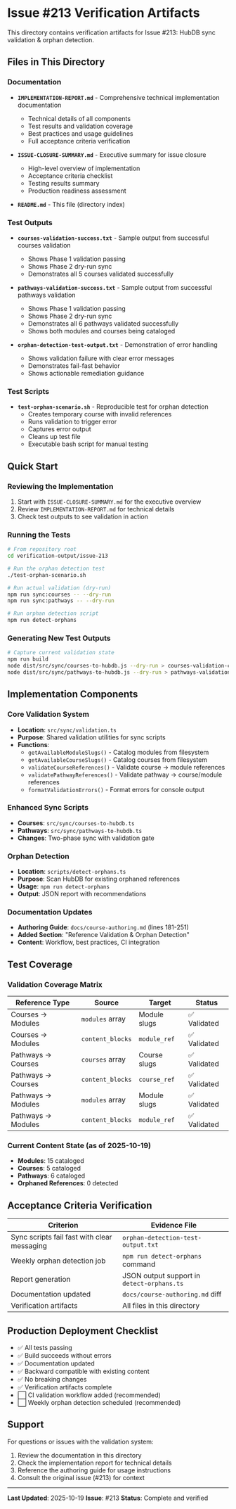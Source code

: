 # Issue #213 Verification Artifacts

This directory contains verification artifacts for Issue #213: HubDB sync validation & orphan detection.

## Files in This Directory

### Documentation
- **`IMPLEMENTATION-REPORT.md`** - Comprehensive technical implementation documentation
  - Technical details of all components
  - Test results and validation coverage
  - Best practices and usage guidelines
  - Full acceptance criteria verification

- **`ISSUE-CLOSURE-SUMMARY.md`** - Executive summary for issue closure
  - High-level overview of implementation
  - Acceptance criteria checklist
  - Testing results summary
  - Production readiness assessment

- **`README.md`** - This file (directory index)

### Test Outputs
- **`courses-validation-success.txt`** - Sample output from successful courses validation
  - Shows Phase 1 validation passing
  - Shows Phase 2 dry-run sync
  - Demonstrates all 5 courses validated successfully

- **`pathways-validation-success.txt`** - Sample output from successful pathways validation
  - Shows Phase 1 validation passing
  - Shows Phase 2 dry-run sync
  - Demonstrates all 6 pathways validated successfully
  - Shows both modules and courses being cataloged

- **`orphan-detection-test-output.txt`** - Demonstration of error handling
  - Shows validation failure with clear error messages
  - Demonstrates fail-fast behavior
  - Shows actionable remediation guidance

### Test Scripts
- **`test-orphan-scenario.sh`** - Reproducible test for orphan detection
  - Creates temporary course with invalid references
  - Runs validation to trigger error
  - Captures error output
  - Cleans up test file
  - Executable bash script for manual testing

## Quick Start

### Reviewing the Implementation
1. Start with `ISSUE-CLOSURE-SUMMARY.md` for the executive overview
2. Review `IMPLEMENTATION-REPORT.md` for technical details
3. Check test outputs to see validation in action

### Running the Tests
```bash
# From repository root
cd verification-output/issue-213

# Run the orphan detection test
./test-orphan-scenario.sh

# Run actual validation (dry-run)
npm run sync:courses -- --dry-run
npm run sync:pathways -- --dry-run

# Run orphan detection script
npm run detect-orphans
```

### Generating New Test Outputs
```bash
# Capture current validation state
npm run build
node dist/src/sync/courses-to-hubdb.js --dry-run > courses-validation-current.txt 2>&1
node dist/src/sync/pathways-to-hubdb.js --dry-run > pathways-validation-current.txt 2>&1
```

## Implementation Components

### Core Validation System
- **Location**: `src/sync/validation.ts`
- **Purpose**: Shared validation utilities for sync scripts
- **Functions**:
  - `getAvailableModuleSlugs()` - Catalog modules from filesystem
  - `getAvailableCourseSlugs()` - Catalog courses from filesystem
  - `validateCourseReferences()` - Validate course → module references
  - `validatePathwayReferences()` - Validate pathway → course/module references
  - `formatValidationErrors()` - Format errors for console output

### Enhanced Sync Scripts
- **Courses**: `src/sync/courses-to-hubdb.ts`
- **Pathways**: `src/sync/pathways-to-hubdb.ts`
- **Changes**: Two-phase sync with validation gate

### Orphan Detection
- **Location**: `scripts/detect-orphans.ts`
- **Purpose**: Scan HubDB for existing orphaned references
- **Usage**: `npm run detect-orphans`
- **Output**: JSON report with recommendations

### Documentation Updates
- **Authoring Guide**: `docs/course-authoring.md` (lines 181-251)
- **Added Section**: "Reference Validation & Orphan Detection"
- **Content**: Workflow, best practices, CI integration

## Test Coverage

### Validation Coverage Matrix

| Reference Type | Source | Target | Status |
|----------------|--------|--------|--------|
| Courses → Modules | `modules` array | Module slugs | ✅ Validated |
| Courses → Modules | `content_blocks` | `module_ref` | ✅ Validated |
| Pathways → Courses | `courses` array | Course slugs | ✅ Validated |
| Pathways → Courses | `content_blocks` | `course_ref` | ✅ Validated |
| Pathways → Modules | `modules` array | Module slugs | ✅ Validated |
| Pathways → Modules | `content_blocks` | `module_ref` | ✅ Validated |

### Current Content State (as of 2025-10-19)
- **Modules**: 15 cataloged
- **Courses**: 5 cataloged
- **Pathways**: 6 cataloged
- **Orphaned References**: 0 detected

## Acceptance Criteria Verification

| Criterion | Evidence File |
|-----------|---------------|
| Sync scripts fail fast with clear messaging | `orphan-detection-test-output.txt` |
| Weekly orphan detection job | `npm run detect-orphans` command |
| Report generation | JSON output support in `detect-orphans.ts` |
| Documentation updated | `docs/course-authoring.md` diff |
| Verification artifacts | All files in this directory |

## Production Deployment Checklist

- ✅ All tests passing
- ✅ Build succeeds without errors
- ✅ Documentation updated
- ✅ Backward compatible with existing content
- ✅ No breaking changes
- ✅ Verification artifacts complete
- ⬜ CI validation workflow added (recommended)
- ⬜ Weekly orphan detection scheduled (recommended)

## Support

For questions or issues with the validation system:
1. Review the documentation in this directory
2. Check the implementation report for technical details
3. Reference the authoring guide for usage instructions
4. Consult the original issue (#213) for context

---

**Last Updated**: 2025-10-19
**Issue**: #213
**Status**: Complete and verified
